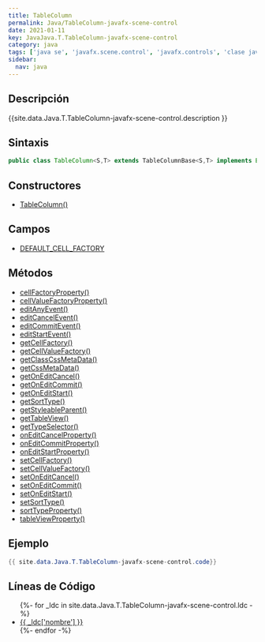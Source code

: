 ```yaml
---
title: TableColumn
permalink: Java/TableColumn-javafx-scene-control
date: 2021-01-11
key: JavaJava.T.TableColumn-javafx-scene-control
category: java
tags: ['java se', 'javafx.scene.control', 'javafx.controls', 'clase java', 'JavaFX 2.0']
sidebar: 
  nav: java
---
```


## Descripción
{{site.data.Java.T.TableColumn-javafx-scene-control.description }}

## Sintaxis
~~~java
public class TableColumn<S,T> extends TableColumnBase<S,T> implements EventTarget
~~~

## Constructores
* [TableColumn()](/Java/TableColumn-javafx-scene-control/TableColumn/)

## Campos
* [DEFAULT_CELL_FACTORY](/Java/TableColumn-javafx-scene-control/DEFAULT_CELL_FACTORY)

## Métodos
* [cellFactoryProperty()](/Java/TableColumn-javafx-scene-control/cellFactoryProperty)
* [cellValueFactoryProperty()](/Java/TableColumn-javafx-scene-control/cellValueFactoryProperty)
* [editAnyEvent()](/Java/TableColumn-javafx-scene-control/editAnyEvent)
* [editCancelEvent()](/Java/TableColumn-javafx-scene-control/editCancelEvent)
* [editCommitEvent()](/Java/TableColumn-javafx-scene-control/editCommitEvent)
* [editStartEvent()](/Java/TableColumn-javafx-scene-control/editStartEvent)
* [getCellFactory()](/Java/TableColumn-javafx-scene-control/getCellFactory)
* [getCellValueFactory()](/Java/TableColumn-javafx-scene-control/getCellValueFactory)
* [getClassCssMetaData()](/Java/TableColumn-javafx-scene-control/getClassCssMetaData)
* [getCssMetaData()](/Java/TableColumn-javafx-scene-control/getCssMetaData)
* [getOnEditCancel()](/Java/TableColumn-javafx-scene-control/getOnEditCancel)
* [getOnEditCommit()](/Java/TableColumn-javafx-scene-control/getOnEditCommit)
* [getOnEditStart()](/Java/TableColumn-javafx-scene-control/getOnEditStart)
* [getSortType()](/Java/TableColumn-javafx-scene-control/getSortType)
* [getStyleableParent()](/Java/TableColumn-javafx-scene-control/getStyleableParent)
* [getTableView()](/Java/TableColumn-javafx-scene-control/getTableView)
* [getTypeSelector()](/Java/TableColumn-javafx-scene-control/getTypeSelector)
* [onEditCancelProperty()](/Java/TableColumn-javafx-scene-control/onEditCancelProperty)
* [onEditCommitProperty()](/Java/TableColumn-javafx-scene-control/onEditCommitProperty)
* [onEditStartProperty()](/Java/TableColumn-javafx-scene-control/onEditStartProperty)
* [setCellFactory()](/Java/TableColumn-javafx-scene-control/setCellFactory)
* [setCellValueFactory()](/Java/TableColumn-javafx-scene-control/setCellValueFactory)
* [setOnEditCancel()](/Java/TableColumn-javafx-scene-control/setOnEditCancel)
* [setOnEditCommit()](/Java/TableColumn-javafx-scene-control/setOnEditCommit)
* [setOnEditStart()](/Java/TableColumn-javafx-scene-control/setOnEditStart)
* [setSortType()](/Java/TableColumn-javafx-scene-control/setSortType)
* [sortTypeProperty()](/Java/TableColumn-javafx-scene-control/sortTypeProperty)
* [tableViewProperty()](/Java/TableColumn-javafx-scene-control/tableViewProperty)

## Ejemplo
~~~java
{{ site.data.Java.T.TableColumn-javafx-scene-control.code}}
~~~

## Líneas de Código
<ul>
{%- for _ldc in site.data.Java.T.TableColumn-javafx-scene-control.ldc -%}
   <li>
       <a href="{{_ldc['url'] }}">{{ _ldc['nombre'] }}</a>
   </li>
{%- endfor -%}
</ul>
